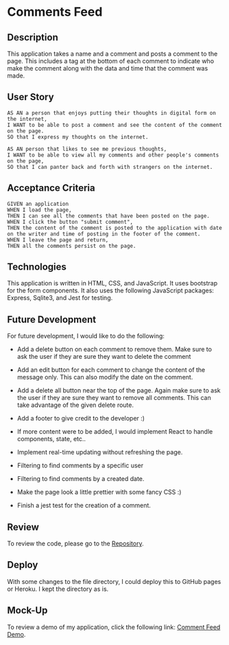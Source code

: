 # Comments Feed

## Description
This application takes a name and a comment and posts a comment to the page.  This includes a tag at the bottom of each comment to indicate who make the comment along with the data and time that the comment was made.

## User Story
```
AS AN a person that enjoys putting their thoughts in digital form on the internet, 
I WANT to be able to post a comment and see the content of the comment on the page.
SO that I express my thoughts on the internet.

AS AN person that likes to see me previous thoughts,
I WANT to be able to view all my comments and other people's comments on the page,
SO that I can panter back and forth with strangers on the internet.
```

## Acceptance Criteria
```
GIVEN an application
WHEN I load the page,
THEN I can see all the comments that have been posted on the page.
WHEN I click the button "submit comment",
THEN the content of the comment is posted to the application with date on the writer and time of posting in the footer of the comment.
WHEN I leave the page and return,
THEN all the comments persist on the page.

```

## Technologies
This application is written in HTML, CSS, and JavaScript.  It uses bootstrap for the form components.  It also uses the following JavaScript packages: Express, Sqlite3, and Jest for testing.

## Future Development
For future development, I would like to do the following:

* Add a delete button on each comment to remove them.  Make sure to ask the user if they are sure they want to delete the comment

* Add an edit button for each comment to change the content of the message only.  This can also modify the date on the comment.

* Add a delete all button near the top of the page.  Again make sure to ask the user if they are sure they want to remove all comments.  This can take advantage of the given 
delete route.

* Add a footer to give credit to the developer :)

* If more content were to be added, I would implement React to handle components, state, etc..

* Implement real-time updating without refreshing the page.

* Filtering to find comments by a specific user

* Filtering to find comments by a created date.

* Make the page look a little prettier with some fancy CSS :)

* Finish a jest test for the creation of a comment.

## Review
To review the code, please go to the [Repository](https://github.com/jstndhouk/CommentsPage).

## Deploy
With some changes to the file directory, I could deploy this to GitHub pages or Heroku.  I kept the directory as is.

## Mock-Up
To review a demo of my application,  click the following link: [Comment Feed Demo](https://watch.screencastify.com/v/25054irdEjL9I3f9RWHo).
